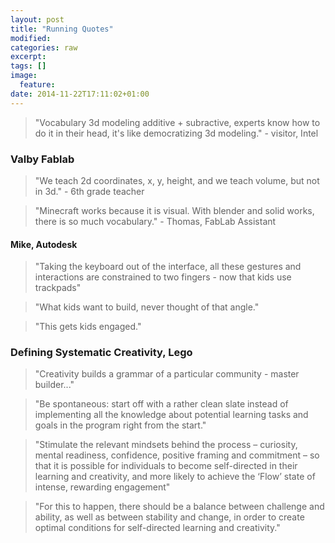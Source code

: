 ```yaml
---
layout: post
title: "Running Quotes"
modified:
categories: raw
excerpt:
tags: []
image:
  feature:
date: 2014-11-22T17:11:02+01:00
---
```

> "Vocabulary 3d modeling additive + subractive, experts know how to do it in their head, it's like democratizing 3d modeling." - visitor, Intel

### Valby Fablab
> "We teach 2d coordinates, x, y, height, and we teach volume, but not in 3d." - 6th grade teacher

> "Minecraft works because it is visual. With blender and solid works, there is so much vocabulary." - Thomas, FabLab Assistant

#### Mike, Autodesk
> "Taking the keyboard out of the interface, all these gestures and interactions are constrained to two fingers - now that kids use trackpads"

> "What kids want to build, never thought of that angle."

> "This gets kids engaged."


### Defining Systematic Creativity, Lego
> "Creativity builds a grammar of a particular community - master builder..."

> "Be spontaneous: start off with a rather clean slate instead of implementing all the knowledge about potential learning tasks and goals in the program right from the start."

> "Stimulate the relevant mindsets behind the process – curiosity, mental readiness, confidence, positive framing and commitment – so that it is possible for individuals to become self-directed in their learning and creativity, and more likely to achieve the ‘Flow’ state of intense, rewarding engagement"

>  "For this to happen, there should be a balance between challenge and ability, as well as between stability and change, in order to create optimal conditions for self-directed learning and creativity."
